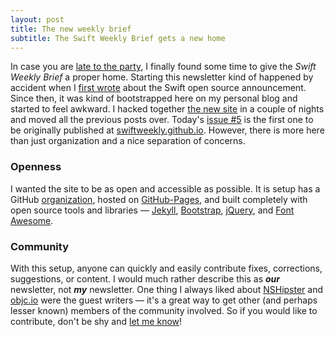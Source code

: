 ```yaml
---
layout: post
title: The new weekly brief
subtitle: The Swift Weekly Brief gets a new home
---
```


In case you are [late to the party](https://twitter.com/jesse_squires/status/687457899992383488), I finally found some time to give the *Swift Weekly Brief* a proper home. Starting this newsletter kind of happened by accident when I [first wrote](/swift-open-source/) about the Swift open source announcement. Since then, it was kind of bootstrapped here on my personal blog and started to feel awkward. I hacked together [the new site](http://swiftweekly.github.io) in a couple of nights and moved all the previous posts over. Today's [issue #5](http://swiftweekly.github.io/issue-5/) is the first one to be originally published at [swiftweekly.github.io](http://swiftweekly.github.io). However, there is more here than just organization and a nice separation of concerns.

<!--excerpt-->

### Openness

I wanted the site to be as open and accessible as possible. It is setup has a GitHub [organization](https://github.com/SwiftWeekly), hosted on [GitHub-Pages](https://pages.github.com), and built completely with open source tools and libraries &mdash; [Jekyll](http://jekyllrb.com), [Bootstrap](http://getbootstrap.com), [jQuery](http://jquery.com), and [Font Awesome](http://fortawesome.github.io/Font-Awesome/).

### Community

With this setup, anyone can quickly and easily contribute fixes, corrections, suggestions, or content. I would much rather describe this as __*our*__ newsletter, not __*my*__ newsletter. One thing I always liked about [NSHipster](http://nshipster.com) and [objc.io](https://www.objc.io/issues/) were the guest writers &mdash; it's a great way to get other (and perhaps lesser known) members of the community involved. So if you would like to contribute, don't be shy and [let me know](https://twitter.com/jesse_squires)!
